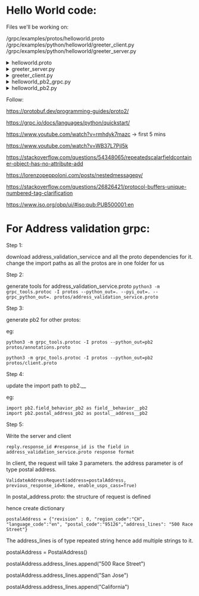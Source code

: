 # Hello World code:

Files we'll be working on:

/grpc/examples/protos/helloworld.proto
/grpc/examples/python/helloworld/greeter_client.py
/grpc/examples/python/helloworld/greeter_server.py

<details>

<summary> helloworld.proto </summary>

message HelloRequest{}:
    parameters which request will take
    
message HelloReply {}:
    parameters which response will send
    
        ```
        Numbers: 
        The numbered tags are used to match fields when serializing and deserializing the data.
        Obviously, if you change the numbering scheme, and apply this change to both serializer and deserializer, there is no issue.

        Consider though, if you saved data with the first numbering scheme, and loaded it with the second one, it would try to load one field into another, and deserialization would likely fail.

        Now, why is this useful? Let's say you need to add another field to your data, long after the schema is already in use,
        Because you explicitly give it a number, your deserializer is still able to load data serialized with the old numbering scheme, ignoring deserialization of non-existent data.
        ```
        
service Greeter{}:
    define the apis-> either Unary Calls, Client Side, Server Side or Multi-directional Streaming
    
</details>

<details>

<summary> greeter_server.py </summary>

Greeter(helloworld_pb2_grpc.GreeterServicer){}:
    implement methods from proto
    
def serve():
    setup server
    
    ```futures.ThreadPoolExecutor(max_workers=10) : max number of threads```
    
    ```helloworld_pb2_grpc.add_GreeterServicer_to_server(Greeter(), server) : add defined greeter service to server to direct request```
    
</details>

<details>

<summary> greeter_client.py </summary>

grpc.insecure_channel("localhost:50051"): connect

create request with necessary parameteres
get response and display

</details>


<details>

<summary> helloworld_pb2_grpc.py </summary>

will contain client stub
GreeterStub : defines how call is made to the server
 
</details>

<details>

<summary> helloworld_pb2.py </summary>

Stores all the requests and responses

</details>


Follow:

https://protobuf.dev/programming-guides/proto2/

https://grpc.io/docs/languages/python/quickstart/

https://www.youtube.com/watch?v=rmhdyk7mazc -> first 5 mins

https://www.youtube.com/watch?v=WB37L7PjI5k

https://stackoverflow.com/questions/54348065/repeatedscalarfieldcontainer-object-has-no-attribute-add

https://lorenzopeppoloni.com/posts/nestedmessagepy/

https://stackoverflow.com/questions/26826421/protocol-buffers-unique-numbered-tag-clarification

https://www.iso.org/obp/ui/#iso:pub:PUB500001:en


# For Address validation grpc:

Step 1:

download address_validation_servicce and all the proto dependencies for it.
change the import paths as all the protos are in one folder for us


Step 2:

generate tools for address_validation_service.proto
```python3 -m grpc_tools.protoc -I protos --python_out=. --pyi_out=. --grpc_python_out=. protos/address_validation_service.proto```


Step 3:

generate pb2 for other protos:

eg:

```python3 -m grpc_tools.protoc -I protos --python_out=pb2 protos/annotations.proto```


```python3 -m grpc_tools.protoc -I protos --python_out=pb2 protos/client.proto```


Step 4:

update the import path to pb2.__

eg:
```
import pb2.field_behavior_pb2 as field__behavior__pb2
import pb2.postal_address_pb2 as postal__address__pb2
```


Step 5:

Write the server and client

```
reply.response_id #response_id is the field in address_validation_service.proto response format
```

In client, the request will take 3 parameters. the address parameter is of type postal address.

```
ValidateAddressRequest(address=postalAddress, previous_response_id=None, enable_usps_cass=True)
```


In postal_address.proto: the structure of request is defined

hence create dictionary

```
postalAddress = {"revision" : 0, "region_code":"CH", "language_code":"en", "postal_code":"95126","address_lines": "500 Race Street"}
```

The address_lines is of type repeated string hence add multiple strings to it.

postalAddress = PostalAddress()

postalAddress.address_lines.append("500 Race Street")

postalAddress.address_lines.append("San Jose")

postalAddress.address_lines.append("California")
